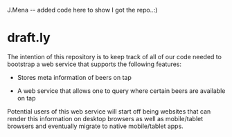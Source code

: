 J.Mena -- added code here to show I got the repo..:)

draft.ly
========

The intention of this repository is to keep track of all of our code needed to bootstrap a web service that supports the following features:

- Stores meta information of beers on tap

- A web service that allows one to query where certain beers are available on tap

Potential users of this web service will start off being websites that can render this information on desktop browsers as well as mobile/tablet browsers and eventually migrate to native mobile/tablet apps.
